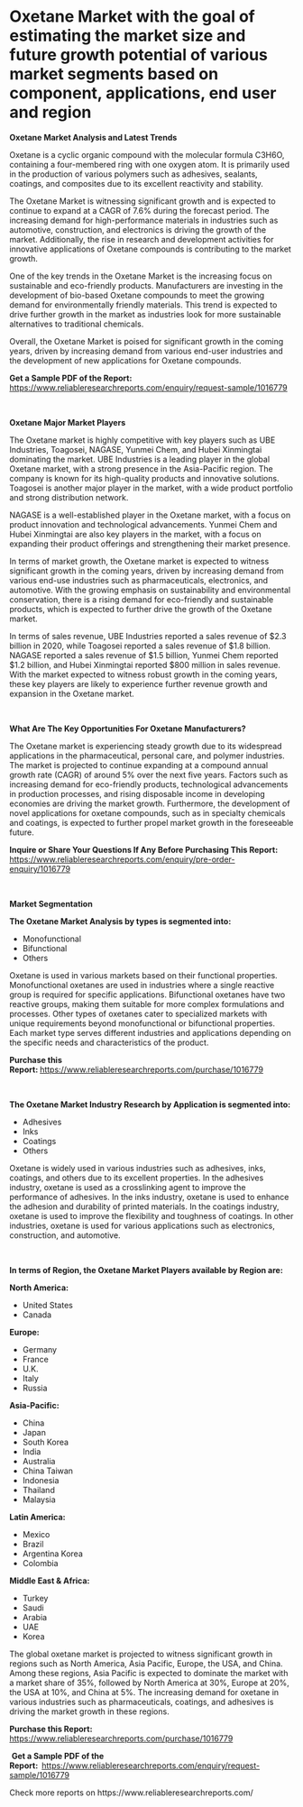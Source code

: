 <p><h1>Oxetane Market with the goal of estimating the market size and future growth potential of various market segments based on component, applications, end user and region</h1></p><p><strong>Oxetane Market Analysis and Latest Trends</strong></p>
<p><p>Oxetane is a cyclic organic compound with the molecular formula C3H6O, containing a four-membered ring with one oxygen atom. It is primarily used in the production of various polymers such as adhesives, sealants, coatings, and composites due to its excellent reactivity and stability.</p><p>The Oxetane Market is witnessing significant growth and is expected to continue to expand at a CAGR of 7.6% during the forecast period. The increasing demand for high-performance materials in industries such as automotive, construction, and electronics is driving the growth of the market. Additionally, the rise in research and development activities for innovative applications of Oxetane compounds is contributing to the market growth.</p><p>One of the key trends in the Oxetane Market is the increasing focus on sustainable and eco-friendly products. Manufacturers are investing in the development of bio-based Oxetane compounds to meet the growing demand for environmentally friendly materials. This trend is expected to drive further growth in the market as industries look for more sustainable alternatives to traditional chemicals.</p><p>Overall, the Oxetane Market is poised for significant growth in the coming years, driven by increasing demand from various end-user industries and the development of new applications for Oxetane compounds.</p></p>
<p><strong>Get a Sample PDF of the Report:&nbsp;</strong> <a href="https://www.reliableresearchreports.com/enquiry/request-sample/1016779">https://www.reliableresearchreports.com/enquiry/request-sample/1016779</a></p>
<p>&nbsp;</p>
<p><strong>Oxetane Major Market Players</strong></p>
<p><p>The Oxetane market is highly competitive with key players such as UBE Industries, Toagosei, NAGASE, Yunmei Chem, and Hubei Xinmingtai dominating the market. UBE Industries is a leading player in the global Oxetane market, with a strong presence in the Asia-Pacific region. The company is known for its high-quality products and innovative solutions. Toagosei is another major player in the market, with a wide product portfolio and strong distribution network.</p><p>NAGASE is a well-established player in the Oxetane market, with a focus on product innovation and technological advancements. Yunmei Chem and Hubei Xinmingtai are also key players in the market, with a focus on expanding their product offerings and strengthening their market presence.</p><p>In terms of market growth, the Oxetane market is expected to witness significant growth in the coming years, driven by increasing demand from various end-use industries such as pharmaceuticals, electronics, and automotive. With the growing emphasis on sustainability and environmental conservation, there is a rising demand for eco-friendly and sustainable products, which is expected to further drive the growth of the Oxetane market.</p><p>In terms of sales revenue, UBE Industries reported a sales revenue of $2.3 billion in 2020, while Toagosei reported a sales revenue of $1.8 billion. NAGASE reported a sales revenue of $1.5 billion, Yunmei Chem reported $1.2 billion, and Hubei Xinmingtai reported $800 million in sales revenue. With the market expected to witness robust growth in the coming years, these key players are likely to experience further revenue growth and expansion in the Oxetane market.</p></p>
<p>&nbsp;</p>
<p><strong>What Are The Key Opportunities For Oxetane Manufacturers?</strong></p>
<p><p>The Oxetane market is experiencing steady growth due to its widespread applications in the pharmaceutical, personal care, and polymer industries. The market is projected to continue expanding at a compound annual growth rate (CAGR) of around 5% over the next five years. Factors such as increasing demand for eco-friendly products, technological advancements in production processes, and rising disposable income in developing economies are driving the market growth. Furthermore, the development of novel applications for oxetane compounds, such as in specialty chemicals and coatings, is expected to further propel market growth in the foreseeable future.</p></p>
<p><strong>Inquire or Share Your Questions If Any Before Purchasing This Report:</strong> <a href="https://www.reliableresearchreports.com/enquiry/pre-order-enquiry/1016779">https://www.reliableresearchreports.com/enquiry/pre-order-enquiry/1016779</a></p>
<p>&nbsp;</p>
<p><strong>Market Segmentation</strong></p>
<p><strong>The Oxetane Market Analysis by types is segmented into:</strong></p>
<p><ul><li>Monofunctional</li><li>Bifunctional</li><li>Others</li></ul></p>
<p><p>Oxetane is used in various markets based on their functional properties. Monofunctional oxetanes are used in industries where a single reactive group is required for specific applications. Bifunctional oxetanes have two reactive groups, making them suitable for more complex formulations and processes. Other types of oxetanes cater to specialized markets with unique requirements beyond monofunctional or bifunctional properties. Each market type serves different industries and applications depending on the specific needs and characteristics of the product.</p></p>
<p><strong>Purchase this Report:&nbsp;</strong><a href="https://www.reliableresearchreports.com/purchase/1016779">https://www.reliableresearchreports.com/purchase/1016779</a></p>
<p>&nbsp;</p>
<p><strong>The Oxetane Market Industry Research by Application is segmented into:</strong></p>
<p><ul><li>Adhesives</li><li>Inks</li><li>Coatings</li><li>Others</li></ul></p>
<p><p>Oxetane is widely used in various industries such as adhesives, inks, coatings, and others due to its excellent properties. In the adhesives industry, oxetane is used as a crosslinking agent to improve the performance of adhesives. In the inks industry, oxetane is used to enhance the adhesion and durability of printed materials. In the coatings industry, oxetane is used to improve the flexibility and toughness of coatings. In other industries, oxetane is used for various applications such as electronics, construction, and automotive.</p></p>
<p>&nbsp;</p>
<p><strong>In terms of Region, the Oxetane Market Players available by Region are:</strong></p>
<p>
    <p> <strong> North America: </strong>
        <ul>
            <li>United States</li>
            <li>Canada</li>
        </ul>
        </p> 
    <p> <strong> Europe: </strong>
        <ul>
            <li>Germany</li>
            <li>France</li>
            <li>U.K.</li>
            <li>Italy</li>
            <li>Russia</li>
        </ul>
        </p> 
    <p> <strong> Asia-Pacific: </strong>
        <ul>
            <li>China</li>
            <li>Japan</li>
            <li>South Korea</li>
            <li>India</li>
            <li>Australia</li>
            <li>China Taiwan</li>
            <li>Indonesia</li>
            <li>Thailand</li>
            <li>Malaysia</li>
        </ul>
        </p> 
    <p> <strong> Latin America: </strong>
        <ul>
            <li>Mexico</li>
            <li>Brazil</li>
            <li>Argentina Korea</li>
            <li>Colombia</li>
        </ul>
        </p> 
    <p> <strong> Middle East & Africa: </strong>
        <ul>
            <li>Turkey</li>
            <li>Saudi</li>
            <li>Arabia</li>
            <li>UAE</li>
            <li>Korea</li>
        </ul>
    </p>
    </p>
<p><p>The global oxetane market is projected to witness significant growth in regions such as North America, Asia Pacific, Europe, the USA, and China. Among these regions, Asia Pacific is expected to dominate the market with a market share of 35%, followed by North America at 30%, Europe at 20%, the USA at 10%, and China at 5%. The increasing demand for oxetane in various industries such as pharmaceuticals, coatings, and adhesives is driving the market growth in these regions.</p></p>
<p><strong>Purchase this Report: </strong><a href="https://www.reliableresearchreports.com/purchase/1016779">https://www.reliableresearchreports.com/purchase/1016779</a></p>
<p>&nbsp;<strong>Get a Sample PDF of the Report:&nbsp;&nbsp;</strong><a href="https://www.reliableresearchreports.com/enquiry/request-sample/1016779">https://www.reliableresearchreports.com/enquiry/request-sample/1016779</a></p>
<p><strong></strong></p>
<p>Check more reports on https://www.reliableresearchreports.com/</p>